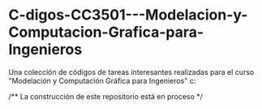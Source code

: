 # C-digos-CC3501---Modelacion-y-Computacion-Grafica-para-Ingenieros
Una colección de códigos de tareas interesantes realizadas para el curso "Modelación y Computación Gráfica para Ingenieros" c:

/** La construcción de este repositorio está en proceso */

